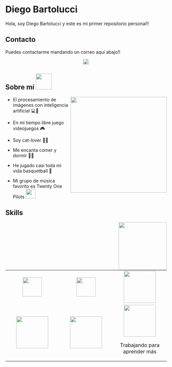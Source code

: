 # Diego Bartolucci
Hola, soy Diego Bartolucci y este es mi primer repositorio personal!!

## Contacto

Puedes contactarme mandando un correo aquí abajo!!
<p align="center">
    <a href="mailto:diegobartoluccid@gmail.com">
        <img src="https://img.shields.io/badge/Gmail-D14836?style=for-the-badge&logo=gmail&logoColor=white"/>
    </a>
</p>

## Sobre mí <img src="https://i.giphy.com/media/v1.Y2lkPTc5MGI3NjExb2xyYXE0NTQwaHR6MHkyb2U0d3E4bWVzc3BleTZvNWx3b3pxZjV1ZCZlcD12MV9pbnRlcm5hbF9naWZfYnlfaWQmY3Q9Zw/13UoiCY2pJSwZW/giphy.gif" width="50px">

<img align="right" width=300px src="https://i.giphy.com/media/v1.Y2lkPTc5MGI3NjExNDBydzF0Y3Iyd2o3c3h2Mmt0am9na2llbnE1aTNjY2ZrOHA0bGRwbCZlcD12MV9pbnRlcm5hbF9naWZfYnlfaWQmY3Q9Zw/26tPplGWjN0xLybiU/giphy.gif" />

- El procesamiento de imágenes con inteligencia artificial 💻🧠

- En mi tiempo libre juego videojuegos 🎮

- Soy cat-lover 🐱‍👤

- Me encanta comer y dormir 🌭😴

- He jugado casi toda mi vida basquetball 🏀

- Mi grupo de música favorito es Twenty One Pilots <img width="30px" src="https://1000logos.net/wp-content/uploads/2017/09/Twenty-One-Pilots-Logo-500x281.png">

## Skills 
<img align="right" src="https://i.giphy.com/media/v1.Y2lkPTc5MGI3NjExb2FpZDFmMDJ4Mnp1cmQydmN3dHlidXJjdGVwZm95dDI3bm1hMjRrYiZlcD12MV9pbnRlcm5hbF9naWZfYnlfaWQmY3Q9dg/dHOganMOx3lNCSZvGZ/giphy.gif" width="150px">

<table>
<tbody>
 <tr>
<td align="center" width="33%">
<img height=60px src="https://www.vectorlogo.zone/logos/python/python-ar21.svg"> 
</td>

<td align="center" width="33%">
<img height=60px src="https://www.vectorlogo.zone/logos/mysql/mysql-official.svg"> 
</td>

<td align="center" width="33%">
<img height=100px src="https://www.vectorlogo.zone/logos/w3_html5/w3_html5-ar21.svg">
</td>

</td>

</tr>


<td align="center" width="33%">
<img height=100px src="https://www.vectorlogo.zone/logos/javascript/javascript-ar21.svg"> 
 
<td align="center" width="33%">
<img height=100px src="https://www.vectorlogo.zone/logos/microsoft_powerbi/microsoft_powerbi-ar21.svg"> 
</td>

<td align="center" width="33%">
<img height=100px src="https://i.giphy.com/media/v1.Y2lkPTc5MGI3NjExaG5lY29zYXdlZzQ2OHAxaTB2dDFmMmI2eWx1enRkejBiOGNmNG93aiZlcD12MV9pbnRlcm5hbF9naWZfYnlfaWQmY3Q9Zw/o0vwzuFwCGAFO/giphy.gif">

Trabajando para aprender más  
</td>
<tr>
 
 </tr>
</tbody>
</table>